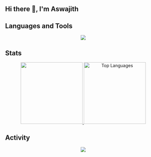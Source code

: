 ## Hi there 👋, I'm Aswajith

## Languages and Tools
<p align="center">
<a href="https://github.com/pranshu314">
  <img src="https://skillicons.dev/icons?i=react,tailwind,html,css,js,ts,cpp,py,c,java,express,nodejs,mongodb,mysql,firebase,git,github,linux,postman">
</a>
</p>

## Stats
<p align="center">
<a href="https://github.com/Aswaj-th">
  <img height="200px" src="https://github-readme-stats.vercel.app/api?username=Aswaj-th&hide_border=true&show_icons=true&count_private=true&theme=tokyonight">
  <img height="200px" src="https://github-readme-stats.vercel.app/api/top-langs/?username=Aswaj-th&langs_count=5&theme=tokyonight&hide_border=true&locale=en&custom_title=Top%20%Languages" alt="Top Languages" />
</a>
</p>

## Activity
<p align="center">
<a href="https://github.com/Aswaj-th">
  <img src="https://github-readme-activity-graph.vercel.app/graph?username=Aswaj-th&theme=tokyo-night&custom_title=Aswaj-th%20Activity%20Graph&hide_border=true">
</a>
</p>
